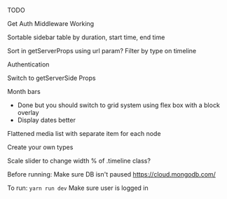 TODO

Get Auth Middleware Working

Sortable sidebar table by duration, start time, end time

Sort in getServerProps using url param?
Filter by type on timeline

Authentication

Switch to getServerSide Props

Month bars
 - Done but you should switch to grid system using flex box with a block overlay 
 - Display dates better

Flattened media list with separate item for each node

Create your own types

Scale slider to change width % of .timeline class?



Before running:
Make sure DB isn't paused
https://cloud.mongodb.com/

To run:
`yarn run dev`
Make sure user is logged in